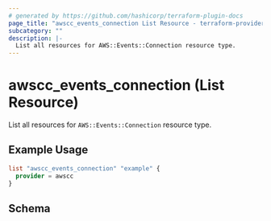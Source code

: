 ```yaml
---
# generated by https://github.com/hashicorp/terraform-plugin-docs
page_title: "awscc_events_connection List Resource - terraform-provider-awscc"
subcategory: ""
description: |-
  List all resources for AWS::Events::Connection resource type.
---
```


# awscc_events_connection (List Resource)

List all resources for `AWS::Events::Connection` resource type.

## Example Usage

```terraform
list "awscc_events_connection" "example" {
  provider = awscc
}
```

<!-- schema generated by tfplugindocs -->
## Schema
